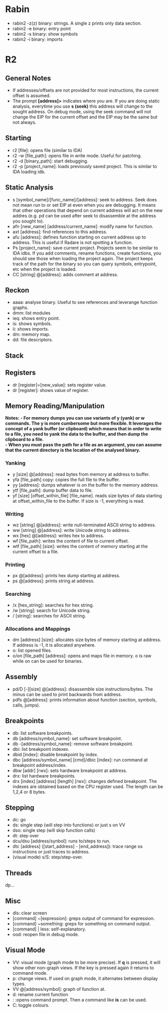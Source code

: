 # Rabin
* rabin2 -z(z) binary: strings. A single z prints only data section.
* rabin2 -e binary: entry point
* rabin2 -s binary: show symbols
* rabin2 -i binary: imports

# R2

## General Notes
* If addresses/offsets are not provided for most instructions, the current offset is assumed.
* The prompt **[address]>** indicates where you are. If you are doing static analysis, everytime you use **s (seek)** this address will change to the sought address. On debug mode, using the seek command will not change the EIP for the current offset and the EIP may be the same but not always. 

## Starting
* r2 [file]: opens file (similar to IDA)
* r2 -w [file_path]: opens file in write mode. Useful for patching.
* r2 -d [binary_path]: start debugging.
* r2 -p [project_name]: loads previously saved project. This is similar to IDA loading idb.

## Static Analysis
* s [symbol_name]/[func_name]/[address]: seek to address. Seek does not mean run to or set EIP at even when you are debugging. It means that other operations that depend on current address will act on the new addres (e.g. pd can be used after seek to disassemble at the address you sought to).
* afn [new_name] [address/current_name]: modify name for function.
* axt [address]: find references to this address.
* afu [address]: defines function starting on current address up to address. This is useful if Radare is not spotting a function. 
* Ps [project_name]: save current project. Projects seem to be similar to IDA idbs. If you add comments, rename functions, create functions, you should see those when loading the project again. The project keeps track of the path for the binary so you can query symbols, entrypoint, etc when the project is loaded.
* CC [string] @[address]: adds comment at address.


## Reckon
* aaaa: analyse binary. Useful to see references and leverange function graphs.
* dmm: list modules
* ieq: shows entry point.
* is: shows symbols.
* ii: shows imports.
* dm: memory map.
* dd: file descriptors.

## Stack

## Registers
* dr [register]=[new_value]: sets register value.
* dr [register]: shows value of register.

## Memory Reading/Manipulation
**Notes: 
    - For memory dumps you can use variants of y (yank) or w commands. The y is more cumbersome but more flexible. It leverages the concept of a yank buffer (or clipboard) which means that in order to write to a file, you need to yank the data to the buffer, and then dump the clipboard to a file.  
    - When you must pass the path for a file as an argument, you can assume that the current directory is the location of the analysed binary.**

### Yanking 
* y [size] @[address]: read bytes from memory at address to buffer.
* yfa [file_path] copy: copies the full file to the buffer.
* yy [address]: dumps whatever is on the buffer to the memory address.
* ytf [file_path]: dump buffer data to file. 
* yf [size] [offset_within_file] [file_name]. reads size bytes of data starting at offset_within_file to the buffer. If size is -1, everything is read.

### Writing
* wz [string] @[address]: write null-terminated ASCII string to address.
* ww [string] @[address]: write Unicode string to address.
* wx [hex] @[address]: writes hex to address.
* wf [file_path]: writes the content of file to current offset.
* wtf [file_path] [size]: writes the content of memory starting at the current offset to a file.

### Printing
* px @[address]: prints hex dump starting at address.
* ps @[address]: prints string at address.

### Searching
* /x [hex_string]: searches for hex string.
* /w [string]: search for Unicode string.
* / [string]: searches for ASCII string.

### Allocations and Mappings
* dm [address] [size]: allocates size bytes of memory starting at address. If address is -1, it is allocated anywhere.
* o: list opened files.
* o/on [file_path] [address]: opens and maps file in memory. o is raw while on can be used for binaries. 


## Assembly
* pd/D [-][size] @[address]: disassemble size instructions/bytes. The minus can be used to print backwards from address.
* pdfs @[address]: prints information about function (section, symbols, calls, jumps).

## Breakpoints
* db: list software breakpoints.
* db [address/symbol_name]: set software breakpoint.
* db -[address/symbol_name]: remove software breakpoint.
* dbi: list breakpoint indexex.
* dbid [index]: disable breakpoint by index.
* dbc [address/symbol_name] [cmd]/dbic [index]: run command at breakpoint address/index.
* dbw [addr] [rwx]: sets hardware breakpoint at address. 
* drx: list hardware breakpoints.
* drx [index] [address] [length] [rwx]: changes defined breakpoint. The indexes are obtained based on the CPU register used. The length can be 1,2,4 or 8 bytes.


## Stepping
* dc: go
* ds: single step (will step into functions) or just s on VV
* dso: single step (will skip function calls)
* dt: step over
* dcu/dsu [address/synbol]: runs to/steps to run.
* dtc [address] ([start_address] - [end_address]): trace range os instructions or just traces to address.
* (visual mode) s/S: step/step-over.

## Threads
dp...

## Misc
* dls: clear screen
* [command] ~[expression]: greps output of command for expression.
* [command] ~something: greps for something on command output.
* [command] | less: self-explanatory.
* ood: reopen file in debug mode.


## Visual Mode
* VV: visual mode (graph mode to be more precise). If **q** is pressed, it will show other non-graph views. If the key is pressed again it returns to command mode.
* p: change views. If used on graph mode, it alternates between display types. 
* VV @[address/symbol]: graph of function at.
* d: rename current function
* : :opens command prompt. Then a command like **is** can be used.
* C: toggle colours.









